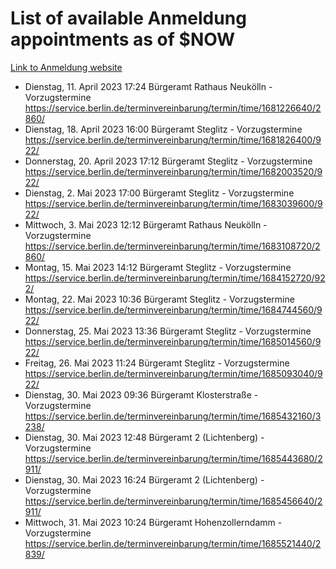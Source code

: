 # List of available Anmeldung appointments as of $NOW
[Link to Anmeldung website](https://service.berlin.de/terminvereinbarung/termin/tag.php?termin=1&anliegen[]=120686&dienstleisterlist=122210,122217,327316,122219,327312,122227,327314,122231,327346,122243,327348,122254,122252,329742,122260,329745,122262,329748,122271,327278,122273,327274,122277,327276,330436,122280,327294,122282,327290,122284,327292,122291,327270,122285,327266,122286,327264,122296,327268,150230,329760,122297,327286,122294,327284,122312,329763,122314,329775,122304,327330,122311,327334,122309,327332,317869,122281,327352,122279,329772,122283,122276,327324,122274,327326,122267,329766,122246,327318,122251,327320,122257,327322,122208,327298,122226,327300&herkunft=http%3A%2F%2Fservice.berlin.de%2Fdienstleistung%2F120686%2F)
- Dienstag, 11. April 2023 17:24 Bürgeramt Rathaus Neukölln - Vorzugstermine https://service.berlin.de/terminvereinbarung/termin/time/1681226640/2860/
- Dienstag, 18. April 2023 16:00 Bürgeramt Steglitz - Vorzugstermine https://service.berlin.de/terminvereinbarung/termin/time/1681826400/922/
- Donnerstag, 20. April 2023 17:12 Bürgeramt Steglitz - Vorzugstermine https://service.berlin.de/terminvereinbarung/termin/time/1682003520/922/
- Dienstag, 2. Mai 2023 17:00 Bürgeramt Steglitz - Vorzugstermine https://service.berlin.de/terminvereinbarung/termin/time/1683039600/922/
- Mittwoch, 3. Mai 2023 12:12 Bürgeramt Rathaus Neukölln - Vorzugstermine https://service.berlin.de/terminvereinbarung/termin/time/1683108720/2860/
- Montag, 15. Mai 2023 14:12 Bürgeramt Steglitz - Vorzugstermine https://service.berlin.de/terminvereinbarung/termin/time/1684152720/922/
- Montag, 22. Mai 2023 10:36 Bürgeramt Steglitz - Vorzugstermine https://service.berlin.de/terminvereinbarung/termin/time/1684744560/922/
- Donnerstag, 25. Mai 2023 13:36 Bürgeramt Steglitz - Vorzugstermine https://service.berlin.de/terminvereinbarung/termin/time/1685014560/922/
- Freitag, 26. Mai 2023 11:24 Bürgeramt Steglitz - Vorzugstermine https://service.berlin.de/terminvereinbarung/termin/time/1685093040/922/
- Dienstag, 30. Mai 2023 09:36 Bürgeramt Klosterstraße - Vorzugstermine https://service.berlin.de/terminvereinbarung/termin/time/1685432160/3238/
- Dienstag, 30. Mai 2023 12:48 Bürgeramt 2 (Lichtenberg) - Vorzugstermine https://service.berlin.de/terminvereinbarung/termin/time/1685443680/2911/
- Dienstag, 30. Mai 2023 16:24 Bürgeramt 2 (Lichtenberg) - Vorzugstermine https://service.berlin.de/terminvereinbarung/termin/time/1685456640/2911/
- Mittwoch, 31. Mai 2023 10:24 Bürgeramt Hohenzollerndamm - Vorzugstermine https://service.berlin.de/terminvereinbarung/termin/time/1685521440/2839/

